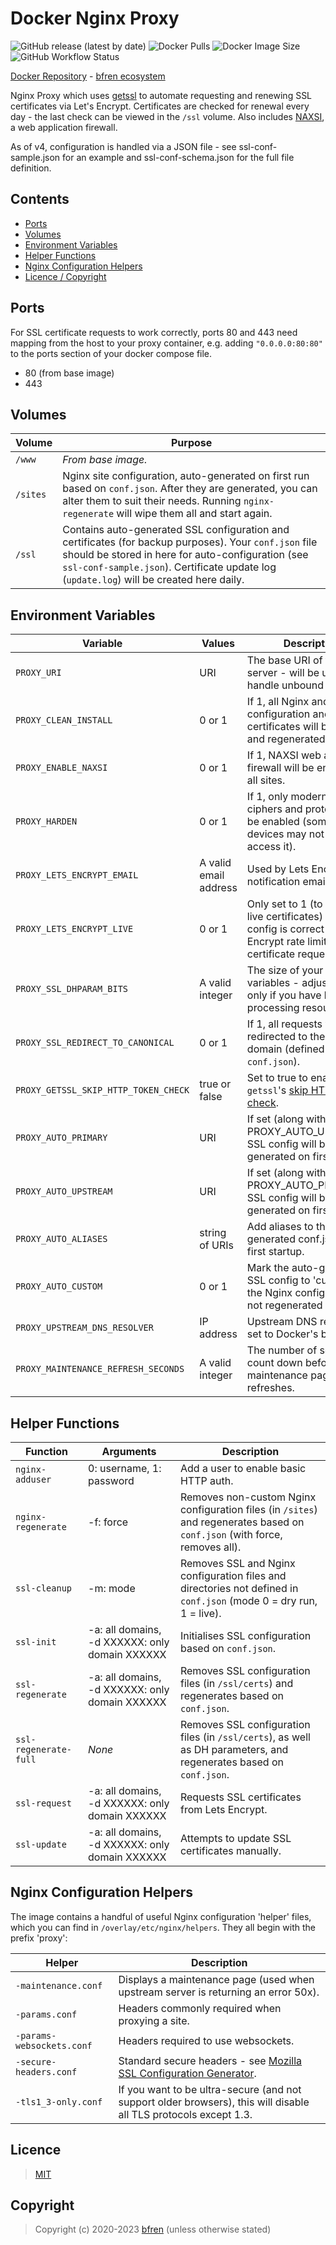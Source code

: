 # Docker Nginx Proxy

![GitHub release (latest by date)](https://img.shields.io/github/v/release/bfren/docker-nginx-proxy) ![Docker Pulls](https://img.shields.io/endpoint?url=https%3A%2F%2Fbfren.dev%2Fdocker%2Fpulls%2Fnginx-proxy) ![Docker Image Size](https://img.shields.io/endpoint?url=https%3A%2F%2Fbfren.dev%2Fdocker%2Fsize%2Fnginx-proxy) ![GitHub Workflow Status](https://img.shields.io/github/actions/workflow/status/bfren/docker-nginx-proxy/dev.yml?branch=main)

[Docker Repository](https://hub.docker.com/r/bfren/nginx-proxy) - [bfren ecosystem](https://github.com/bfren/docker)

Nginx Proxy which uses [getssl](https://github.com/srvrco/getssl) to automate requesting and renewing SSL certificates via Let's Encrypt.  Certificates are checked for renewal every day - the last check can be viewed in the `/ssl` volume.  Also includes [NAXSI](https://github.com/nbs-system/naxsi), a web application firewall.

As of v4, configuration is handled via a JSON file - see ssl-conf-sample.json for an example and ssl-conf-schema.json for the full file definition.

## Contents

* [Ports](#ports)
* [Volumes](#volumes)
* [Environment Variables](#environment-variables)
* [Helper Functions](#helper-functions)
* [Nginx Configuration Helpers](#nginx-configuration-helpers)
* [Licence / Copyright](#licence)

## Ports

For SSL certificate requests to work correctly, ports 80 and 443 need mapping from the host to your proxy container, e.g. adding `"0.0.0.0:80:80"` to the ports section of your docker compose file.

* 80 (from base image)
* 443

## Volumes

| Volume   | Purpose                                                                                                                                                                                                                                                   |
| -------- | --------------------------------------------------------------------------------------------------------------------------------------------------------------------------------------------------------------------------------------------------------- |
| `/www`   | *From base image.*                                                                                                                                                                                                                                        |
| `/sites` | Nginx site configuration, auto-generated on first run based on `conf.json`.  After they are generated, you can alter them to suit their needs.  Running `nginx-regenerate` will wipe them all and start again.                                            |
| `/ssl`   | Contains auto-generated SSL configuration and certificates (for backup purposes).  Your `conf.json` file should be stored in here for auto-configuration (see `ssl-conf-sample.json`).  Certificate update log (`update.log`) will be created here daily. |

## Environment Variables

| Variable                              | Values                | Description                                                                                                                                   | Default               |
| ------------------------------------- | --------------------- | --------------------------------------------------------------------------------------------------------------------------------------------- | --------------------- |
| `PROXY_URI`                           | URI                   | The base URI of the proxy server - will be used to handle unbound requests.                                                                   | *None* - **required** |
| `PROXY_CLEAN_INSTALL`                 | 0 or 1                | If 1, all Nginx and SSL configuration and certificates will be deleted and regenerated.                                                       | 0                     |
| `PROXY_ENABLE_NAXSI`                  | 0 or 1                | If 1, NAXSI web application firewall will be enabled for all sites.                                                                           | 0                     |
| `PROXY_HARDEN`                        | 0 or 1                | If 1, only modern SSL ciphers and protocols will be enabled (some older devices may not be able to access it).                                | 0                     |
| `PROXY_LETS_ENCRYPT_EMAIL`            | A valid email address | Used by Lets Encrypt for notification emails.                                                                                                 | *None* - **required** |
| `PROXY_LETS_ENCRYPT_LIVE`             | 0 or 1                | Only set to 1 (to request live certificates) when your config is correct - Lets Encrypt rate limit certificate requests.                      | 0                     |
| `PROXY_SSL_DHPARAM_BITS`              | A valid integer       | The size of your DHPARAM variables - adjust down only if you have limited processing resources.                                               | 4096                  |
| `PROXY_SSL_REDIRECT_TO_CANONICAL`     | 0 or 1                | If 1, all requests will be redirected to the primary domain (defined in `conf.json`).                                                         | 0                     |
| `PROXY_GETSSL_SKIP_HTTP_TOKEN_CHECK`  | true or false         | Set to true to enable `getssl`'s [skip HTTP token check](https://github.com/srvrco/getssl/wiki/Config-variables#skip_http_token_checkfalse).  | false                 |
| `PROXY_AUTO_PRIMARY`                  | URI                   | If set (along with PROXY_AUTO_UPSTREAM) SSL config will be generated on first startup.                                                        | *None*                |
| `PROXY_AUTO_UPSTREAM`                 | URI                   | If set (along with PROXY_AUTO_PRIMARY) SSL config will be generated on first startup.                                                         | *None*                |
| `PROXY_AUTO_ALIASES`                  | string of URIs        | Add aliases to the auto-generated conf.json on first startup.                                                                                 | *None*                |
| `PROXY_AUTO_CUSTOM`                   | 0 or 1                | Mark the auto-generated SSL config to 'custom' so the Nginx configuration is not regenerated on startup.                                      | 0                     |
| `PROXY_UPSTREAM_DNS_RESOLVER`         | IP address            | Upstream DNS resolver - set to Docker's by default.                                                                                           | 127.0.0.11            |
| `PROXY_MAINTENANCE_REFRESH_SECONDS`   | A valid integer       | The number of seconds to count down before the maintenance page auto-refreshes.                                                               | 6                     |

## Helper Functions

| Function              | Arguments                                         | Description                                                                                                                   |
| --------------------- | ------------------------------------------------- | ----------------------------------------------------------------------------------------------------------------------------- |
| `nginx-adduser`       | 0: username, 1: password                          | Add a user to enable basic HTTP auth.                                                                                         |
| `nginx-regenerate`    | -f: force                                         | Removes non-custom Nginx configuration files (in `/sites`) and regenerates based on `conf.json` (with force, removes all).    |
| `ssl-cleanup`         | -m: mode                                          | Removes SSL and Nginx configuration files and directories not defined in `conf.json` (mode 0 = dry run, 1 = live).            |
| `ssl-init`            | -a: all domains, -d XXXXXX: only domain XXXXXX    | Initialises SSL configuration based on `conf.json`.                                                                           |
| `ssl-regenerate`      | -a: all domains, -d XXXXXX: only domain XXXXXX    | Removes SSL configuration files (in `/ssl/certs`) and regenerates based on `conf.json`.                                       |
| `ssl-regenerate-full` | *None*                                            | Removes SSL configuration files (in `/ssl/certs`), as well as DH parameters, and regenerates based on `conf.json`.            |
| `ssl-request`         | -a: all domains, -d XXXXXX: only domain XXXXXX    | Requests SSL certificates from Lets Encrypt.                                                                                  |
| `ssl-update`          | -a: all domains, -d XXXXXX: only domain XXXXXX    | Attempts to update SSL certificates manually.                                                                                 |

## Nginx Configuration Helpers

The image contains a handful of useful Nginx configuration 'helper' files, which you can find in `/overlay/etc/nginx/helpers`.  They all begin with the prefix 'proxy':

| Helper                    | Description                                                                                                      |
| ------------------------- | ---------------------------------------------------------------------------------------------------------------- |
| `-maintenance.conf`       | Displays a maintenance page (used when upstream server is returning an error 50x).                               |
| `-params.conf`            | Headers commonly required when proxying a site.                                                                  |
| `-params-websockets.conf` | Headers required to use websockets.                                                                              |
| `-secure-headers.conf`    | Standard secure headers - see [Mozilla SSL Configuration Generator](https://ssl-config.mozilla.org/).            |
| `-tls1_3-only.conf`       | If you want to be ultra-secure (and not support older browsers), this will disable all TLS protocols except 1.3. |

## Licence

> [MIT](https://mit.bfren.dev/2020)

## Copyright

> Copyright (c) 2020-2023 [bfren](https://bfren.dev) (unless otherwise stated)
